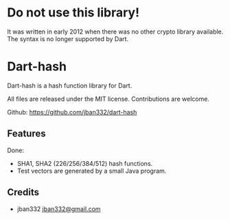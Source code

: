 Do not use this library!
========================
It was written in early 2012 when there was no other crypto library available.
The syntax is no longer supported by Dart.

Dart-hash
=========
Dart-hash is a hash function library for Dart.

All files are released under the MIT license.
Contributions are welcome.

Github:
https://github.com/jban332/dart-hash

Features
--------
Done:
  - SHA1, SHA2 (226/256/384/512) hash functions.
  - Test vectors are generated by a small Java program.

Credits
-------
  - jban332 <jban332@gmail.com>
